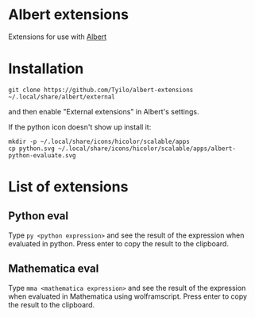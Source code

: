 # Albert extensions

Extensions for use with [Albert](https://albertlauncher.github.io/)

Installation
==

```
git clone https://github.com/Tyilo/albert-extensions ~/.local/share/albert/external
```

and then enable "External extensions" in Albert's settings.


If the python icon doesn't show up install it:

```
mkdir -p ~/.local/share/icons/hicolor/scalable/apps
cp python.svg ~/.local/share/icons/hicolor/scalable/apps/albert-python-evaluate.svg
```


List of extensions
==

Python eval
--

Type `py <python expression>` and see the result of the expression when evaluated in python. Press enter to copy the result to the clipboard.


Mathematica eval
--

Type `mma <mathematica expression>` and see the result of the expression when evaluated in Mathematica using wolframscript. Press enter to copy the result to the clipboard.
